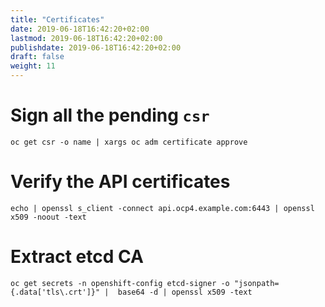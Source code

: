 ```yaml
---
title: "Certificates"
date: 2019-06-18T16:42:20+02:00
lastmod: 2019-06-18T16:42:20+02:00
publishdate: 2019-06-18T16:42:20+02:00
draft: false
weight: 11
---
```


# Sign all the pending `csr`

```
oc get csr -o name | xargs oc adm certificate approve
```

# Verify the API certificates

```
echo | openssl s_client -connect api.ocp4.example.com:6443 | openssl x509 -noout -text
```

# Extract etcd CA

```
oc get secrets -n openshift-config etcd-signer -o "jsonpath={.data['tls\.crt']}" |  base64 -d | openssl x509 -text
```
